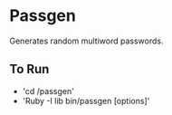Passgen
=============

Generates random multiword passwords.

To Run
-------------
* 'cd /passgen'
* 'Ruby -I lib bin/passgen [options]'